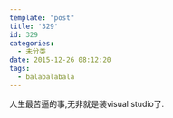 ```yaml
---
template: "post"
title: '329'
id: 329
categories:
  - 未分类
date: 2015-12-26 08:12:20
tags:
  - balabalabala
---
```


人生最苦逼的事,无非就是装visual studio了.